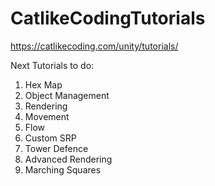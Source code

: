 # CatlikeCodingTutorials
https://catlikecoding.com/unity/tutorials/

Next Tutorials to do:
1. Hex Map
4. Object Management
5. Rendering
6. Movement
7. Flow
8. Custom SRP
9. Tower Defence
10. Advanced Rendering
11. Marching Squares